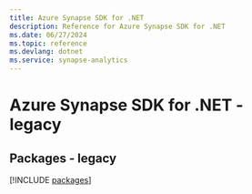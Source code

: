 ```yaml
---
title: Azure Synapse SDK for .NET
description: Reference for Azure Synapse SDK for .NET
ms.date: 06/27/2024
ms.topic: reference
ms.devlang: dotnet
ms.service: synapse-analytics
---
```

# Azure Synapse SDK for .NET - legacy
## Packages - legacy
[!INCLUDE [packages](synapse-index.md)]